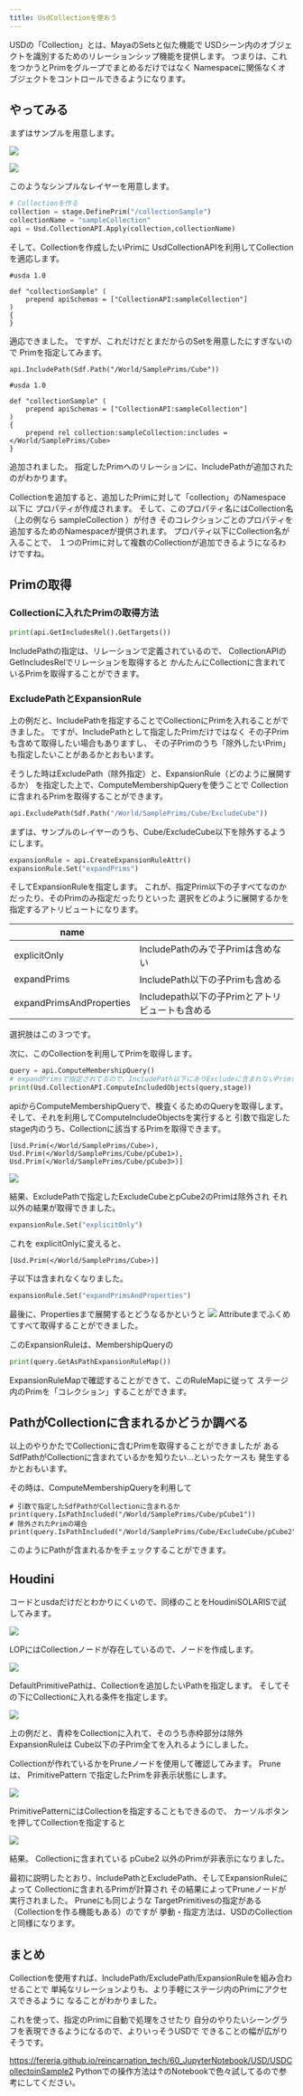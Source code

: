 ```yaml
---
title: UsdCollectionを使おう
---
```


USDの「Collection」とは、MayaのSetsと似た機能で
USDシーン内のオブジェクトを識別するためのリレーションシップ機能を提供します。
つまりは、これをつかうとPrimをグループでまとめるだけではなく
Namespaceに関係なくオブジェクトをコントロールできるようになります。

## やってみる

まずはサンプルを用意します。

![](https://gyazo.com/3448d8a4f77c8f03839fbc65ba82abd6.png)

![](https://gyazo.com/14ee2d0a9604441a41f8292c981fb119.png)

このようなシンプルなレイヤーを用意します。

```python
# Collectionを作る
collection = stage.DefinePrim("/collectionSample")
collectionName = "sampleCollection"
api = Usd.CollectionAPI.Apply(collection,collectionName)
```
そして、Collectionを作成したいPrimに
UsdCollectionAPIを利用してCollectionを適応します。

```
#usda 1.0

def "collectionSample" (
    prepend apiSchemas = ["CollectionAPI:sampleCollection"]
)
{
}
```
適応できました。
ですが、これだけだとまだからのSetを用意したにすぎないので
Primを指定してみます。

```
api.IncludePath(Sdf.Path("/World/SamplePrims/Cube"))
```

```
#usda 1.0

def "collectionSample" (
    prepend apiSchemas = ["CollectionAPI:sampleCollection"]
)
{
    prepend rel collection:sampleCollection:includes = </World/SamplePrims/Cube>
}
```
追加されました。
指定したPrimへのリレーションに、IncludePathが追加されたのがわかります。

Collectionを追加すると、追加したPrimに対して「collection」のNamespace以下に
プロパティが作成されます。
そして、このプロパティ名にはCollection名（上の例なら sampleCollection ）が付き
そのコレクションごとのプロパティを追加するためのNamespaceが提供されます。
プロパティ以下にCollection名が入ることで、
１つのPrimに対して複数のCollectionが追加できるようになるわけですね。

## Primの取得

### Collectionに入れたPrimの取得方法

```python
print(api.GetIncludesRel().GetTargets())
```
IncludePathの指定は、リレーションで定義されているので、
CollectionAPIのGetIncludesRelでリレーションを取得すると
かんたんにCollectionに含まれているPrimを取得することができます。

### ExcludePathとExpansionRule

上の例だと、IncludePathを指定することでCollectionにPrimを入れることができました。
ですが、IncludePathとして指定したPrimだけではなく
その子Primも含めて取得したい場合もありますし、
その子Primのうち「除外したいPrim」も指定したいことがあるかとおもいます。

そうした時はExcludePath（除外指定）と、ExpansionRule（どのように展開するか）
を指定した上で、ComputeMembershipQueryを使うことで
Collectionに含まれるPrimを取得することができます。

```python
api.ExcludePath(Sdf.Path("/World/SamplePrims/Cube/ExcludeCube"))
```
まずは、サンプルのレイヤーのうち、Cube/ExcludeCube以下を除外するようにします。

```python
expansionRule = api.CreateExpansionRuleAttr()
expansionRule.Set("expandPrims")
```

そしてExpansionRuleを指定します。
これが、指定Prim以下の子すべてなのかだったり、そのPrimのみ指定だったりといった
選択をどのように展開するかを指定するアトリビュートになります。

| name                     |                                                 |
| ------------------------ | ----------------------------------------------- |
| explicitOnly             | IncludePathのみで子Primは含めない               |
| expandPrims              | IncludePath以下の子Primも含める                 |
| expandPrimsAndProperties | Includepath以下の子Primとアトリビュートも含める |

選択肢はこの３つです。

次に、このCollectionを利用してPrimを取得します。

```python
query = api.ComputeMembershipQuery()
# expandPrimsで指定されてるので、IncludePath以下にありExcludeに含まれないPrimがリストされる
print(Usd.CollectionAPI.ComputeIncludedObjects(query,stage))
```
apiからComputeMembershipQueryで、検査くるためのQueryを取得します。
そして、それを利用してComputeIncludeObjectsを実行すると
引数で指定したstage内のうち、Collectionに該当するPrimを取得できます。

```
[Usd.Prim(</World/SamplePrims/Cube>), Usd.Prim(</World/SamplePrims/Cube/pCube1>), Usd.Prim(</World/SamplePrims/Cube/pCube3>)]
```
![](https://gyazo.com/fe048cc982d07021c48b918b820adb89.png)

結果、ExcludePathで指定したExcludeCubeとpCube2のPrimは除外され
それ以外の結果が取得できました。

```python
expansionRule.Set("explicitOnly")
```
これを explicitOnlyに変えると、
```
[Usd.Prim(</World/SamplePrims/Cube>)]
```
子以下は含まれなくなりました。

```python
expansionRule.Set("expandPrimsAndProperties")
```
最後に、Propertiesまで展開するとどうなるかというと
![](https://gyazo.com/3fa9e7e8a4be40f01fd55ed5c0ef2b76.png)
Attributeまでふくめてすべて取得することができました。

このExpansionRuleは、MembershipQueryの
```python
print(query.GetAsPathExpansionRuleMap())
```
ExpansionRuleMapで確認することができて、このRuleMapに従って
ステージ内のPrimを「コレクション」することができます。

## PathがCollectionに含まれるかどうか調べる

以上のやりかたでCollectionに含むPrimを取得することができましたが
あるSdfPathがCollectionに含まれているかを知りたい...といったケースも
発生するかとおもいます。

その時は、ComputeMembershipQueryを利用して
```
# 引数で指定したSdfPathがCollectionに含まれるか
print(query.IsPathIncluded("/World/SamplePrims/Cube/pCube1"))
# 除外されたPrimの場合
print(query.IsPathIncluded("/World/SamplePrims/Cube/ExcludeCube/pCube2"))
```
このようにPathが含まれるかをチェックすることができます。

## Houdini

コードとusdaだけだとわかりにくいので、同様のことをHoudiniSOLARISで試してみます。

![](https://gyazo.com/ea449364d77085c342e3ae1b56705b17.png)

LOPにはCollectionノードが存在しているので、ノードを作成します。

![](https://gyazo.com/934b59f8405d7ed22e736fc8fe5a3fae.png)

DefaultPrimitivePathは、Collectionを追加したいPathを指定します。
そしてその下にCollectionに入れる条件を指定します。

![](https://gyazo.com/9c3eb94e8a0ba589601b3aa97f37b55e.png)

上の例だと、青枠をCollectionに入れて、そのうち赤枠部分は除外
ExpansionRuleは Cube以下の子Prim全てを入れるようにしました。

Collectionが作れているかをPruneノードを使用して確認してみます。
Pruneは、 PrimitivePattern で指定したPrimを非表示状態にします。

![](https://gyazo.com/8fb21f9fbae89638f9149ae92d170ee9.png)

PrimitivePatternにはCollectionを指定することもできるので、
カーソルボタンを押してCollectionを指定すると

![](https://gyazo.com/b7044d9587b5d23aee303157589f5062.png)

結果。
Collectionに含まれている pCube2 以外のPrimが非表示になりました。

最初に説明したとおり、IncludePathとExcludePath、そしてExpansionRuleによって
Collectionに含まれるPrimが計算され
その結果によってPruneノードが実行されました。
Pruneにも同じような TargetPrimitivesの指定がある（Collectionを作る機能もある）のですが
挙動・指定方法は、USDのCollectionと同様になります。

## まとめ

Collectionを使用すれば、IncludePath/ExcludePath/ExpansionRuleを組み合わせることで
単純なリレーションよりも、より手軽にステージ内のPrimにアクセスできるように
なることがわかりました。

これを使って、指定のPrimに自動で処理をさせたり
自分のやりたいシーングラフを表現できるようになるので、よりいっそうUSDで
できることの幅が広がりそうです。

https://fereria.github.io/reincarnation_tech/60_JupyterNotebook/USD/USDCollectoinSample2
Pythonでの操作方法は↑のNotebookで色々試してるので参考にしてください。
